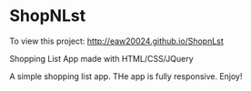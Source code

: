 ShopNLst
========
To view this project: http://eaw20024.github.io/ShopnLst

Shopping List App made with HTML/CSS/JQuery

A simple shopping list app. THe app is fully responsive. Enjoy!
